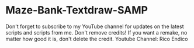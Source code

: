 # Maze-Bank-Textdraw-SAMP
Don't forget to subscribe to my YouTube channel for updates on the latest scripts and scripts from me. Don't remove credits! If you want a remake, no matter how good it is, don't delete the credit.  Youtube Channel: Rico Endico
